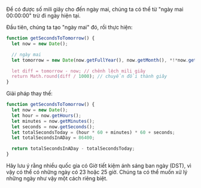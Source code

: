 Để có được số mili giây cho đến ngày mai, chúng ta có thể từ "ngày mai 00:00:00" trừ đi ngày hiện tại.

Đầu tiên, chúng ta tạo "ngày mai" đó, rồi thực hiện:

```js run
function getSecondsToTomorrow() {
  let now = new Date();

  // ngày mai
  let tomorrow = new Date(now.getFullYear(), now.getMonth(), *!*now.getDate()+1*/!*);

  let diff = tomorrow - now; // chênh lệch mili giây
  return Math.round(diff / 1000); // chuyển đổi thành giây
}
```

Giải pháp thay thế:

```js run
function getSecondsToTomorrow() {
  let now = new Date();
  let hour = now.getHours();
  let minutes = now.getMinutes();
  let seconds = now.getSeconds();
  let totalSecondsToday = (hour * 60 + minutes) * 60 + seconds;
  let totalSecondsInADay = 86400;

  return totalSecondsInADay - totalSecondsToday;
}
```

Hãy lưu ý rằng nhiều quốc gia có Giờ tiết kiệm ánh sáng ban ngày (DST), vì vậy có thể có những ngày có 23 hoặc 25 giờ. Chúng ta có thể muốn xử lý những ngày như vậy một cách riêng biệt.
